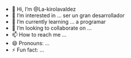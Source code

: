 - 👋 Hi, I’m @La-kirolavaldez
- 👀 I’m interested in ... ser un gran desarrollador 
- 🌱 I’m currently learning ... a programar 
- 💞️ I’m looking to collaborate on ... 
- 📫 How to reach me ...
- 😄 Pronouns: ...
- ⚡ Fun fact: ...

<!---
La-kirolavaldez/La-kirolavaldez is a ✨ special ✨ repository because its `README.md` (this file) appears on your GitHub profile.
You can click the Preview link to take a look at your changes.
--->
